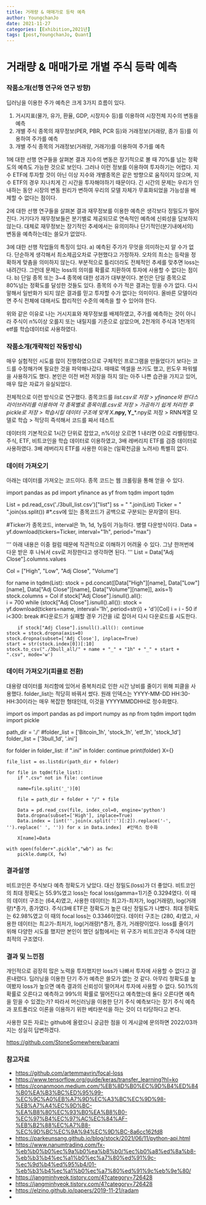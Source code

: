 ```yaml
---
title: 거래량 & 매매가로 등락 예측
author: YoungchanJo
date: 2021-11-27
categories: [Exhibition,2021년]
tags: [post,YoungchanJo, Quant] 
---
```


# 거래량 & 매매가로 개별 주식 등락 예측

### 작품소개(선행 연구와 연구 방향) 

딥러닝을 이용한 주가 예측은 크게 3가지 흐름이 있다.
1) 거시지표(물가, 유가, 환율, GDP, 시장지수 등)를 이용하여 시장전체 지수의 변동을 예측
2) 개별 주식 종목의 재무정보(PER, PBR, PCR 등)와 거래정보(거래량, 종가 등)를 이용하여 주가를 예측
3) 개별 주식 종목의 거래정보(거래량, 거래가)를 이용하여 주가를 예측

  1에 대한 선행 연구들을 살펴본 결과 지수의 변동은 장기적으로 볼 때 70%를 넘는 정확도의 예측도 가능한 것으로 보인다. 그러나 이런 정보를 이용하여 투자하기는 어렵다. 지수 ETF에 투자할 것이 아닌 이상 지수와 개별종목은 같은 방향으로 움직이지 않으며, 지수 ETF의 경우 지나치게 긴 시간을 투자해야하기 때문이다. 긴 시간의 문제는 우리가 인내하는 동안 시장의 변동 원리가 변하여 우리의 모델 자체가 무효화되었을 가능성을 배제할 수 없다는 점이다.

  2에 대한 선행 연구들을 살펴본 결과 재무정보를 이용한 예측은 생각보다 정밀도가 떨어진다. 거기다가 재무정보들은 분기별로 제공되므로 연속적인 예측에 신뢰성을 담보하지 않는다. 대체로 재무정보는 장기적인 추세에서는 유의미하나 단기적인(분기내에서의) 변동을 예측하는데는 쓸모가 없었다.

  3에 대한 선행 작업들의 특징이 있다. a) 예측된 주가가 무엇을 의미하는지 알 수가 없다. 단순하게 생각해서 최소제곱오차로 구현했다고 가정하자. 오차의 최소는 등락을 정확하게 맞춤을 의미하지 않는다. 부분적으로 틀리더라도 전체적인 추세를 맞추면 loss는 내려간다. 그런데 문제는 loss의 의미를 확률로 치환하여 투자에 사용할 수 없다는 점이다. b) 단일 종목 또는 3~4 종목에 대한 성과가 대부분이다. 본인은 단일 종목으로 80%넘는 정확도를 달성한 것들도 있다. 종목의 수가 적은 결과는 믿을 수가 없다. 다시 말해서 일반화가 되지 않은 결과를 믿고 투자할 수가 없다는 의미이다. 올바른 모델이라면 주식 전체에 대해서도 합리적인 수준의 예측을 할 수 있어야 한다.

  위와 같은 이유로 나는 거시지표와 재무정보를 배제하였고, 주가를 예측하는 것이 아니라 주식이 n%이상 오를지 또는 내릴지를 기준으로 삼았으며, 2천개의 주식과 1천개의 etf를 학습데이터로 사용하였다.


### 작품소개(개략적인 작동방식)

  매우 실험적인 시도를 많이 진행하였으므로 구체적인 프로그램을 만들었다기 보다는 코드를 수정해가며 필요한 것을 파악해나갔다. 때때로 엑셀을 쓰기도 했고, 윈도우 파워쉘을 사용하기도 했다. 본인은 이전 버전 저장을 하지 않는 아주 나쁜 습관을 가지고 있어, 매우 많은 자료가 유실되었다. 

  전체적으로 이런 방식으로 연구했다. 종목코드를 *_list.csv로 저장 > yfinance와 판다스 라이브러리를 이용하여 각 종목별로 종목이름.csv로 저장 > 가공하기 쉽게 처리한 후 pickle로 저장 > 학습시킬 데이터 구조에 맞게 X_***.npy, Y_***.npy로 저장 > RNN계열 모델로 학습 > 적당히 즉석해서 코드를 짜서 테스트

  데이터의 기본적으로 1시간 단위로 잡았고, n%이상 오르면 1 내리면 0으로 라벨링했다. 주식, ETF, 비트코인을 학습 데이터로 이용하였고, 3배 레버리지 ETF를 검증 데이터로 사용하였다. 3배 레버리지 ETF를 사용한 이유는 (일확천금을 노려서) 특별히 없다.



### 데이터 가져오기
아래는 데이터를 가져오는 코드이다. 종목 코드는 웹 크롤링을 통해 얻을 수 있다.

import pandas as pd
import yfinance as yf
from tqdm import tqdm

List = pd.read_csv('./3bull_list.csv')["list"]
ss = " ".join(List)
Ticker = " ".join(ss.split())	#*.csv에 있는 종목코드가 공백으로 구분되는 문자열이 된다.

#Ticker가 종목코드, interval은 1h, 1d, 1y등이 가능하다. 병렬 다운방식이다.
Data = yf.download(tickers=Ticker, interval="1h", period="max")

'''
아래 내용은 이중 컬럼 때문에 직관적으로 이해하기 어려울 수 있다. 그냥 한꺼번에 다운 받은 후 나눠서 csv로 저장한다고 생각하면 된다. 
'''
List = Data["Adj Close"].columns.values


Col = ["High", "Low", "Adj Close", "Volume"]

for name in tqdm(List):
    stock = pd.concat([Data["High"][name], Data["Low"][name], Data["Adj Close"][name], Data["Volume"][name]], axis=1)
    stock.columns = Col
    if stock["Adj Close"].isnull().all():	
        i = 700	
        while (stock["Adj Close"].isnull().all()):
            stock = yf.download(tickers=name, interval='1h', period=str(i) + 'd')[Col]
            i = i - 50
            if i<300: break
#다운로드가 실패할 경우 기간을 i로 잡아서 다시 다운로드를 시도한다.

        if stock["Adj Close"].isnull().all(): continue
    stock = stock.dropna(axis=0)
    stock.dropna(subset=['Adj Close'], inplace=True)
    start = str(stock.index[0])[:10]
    stock.to_csv("./3bull_all/" + name + "_" + "1h" + "_" + start + ".csv", mode='w')


### 데이터 가져오기(피클로 전환)
대용량 데이터를 처리함에 있어서 중복처리로 인한 시간 낭비를 줄이기 위해 피클을 사용했다. folder_list는 적당히 바꿔서 썼다. 원래 인덱스는 YYYY-MM-DD HH:30-HH:30이라는 매우 복잡한 형태인데, 이것을 YYYYMMDDHH로 정수화했다.

import os
import pandas as pd
import numpy as np
from tqdm import tqdm
import pickle

path_dir = './'
#folder_list = ['Bitcoin_1h', 'stock_1h', 'etf_1h', 'stock_1d']
folder_list = ['3bull_1d', '.ini']

for folder in folder_list:
    if ".ini" in folder: continue
    print(folder)
    X={}
    
    file_list = os.listdir(path_dir + folder)
    
    for file in tqdm(file_list):
        if ".csv" not in file: continue
        
        name=file.split('_')[0]
        
        file = path_dir + folder + "/" + file

        Data = pd.read_csv(file, index_col=0, engine='python')
        Data.dropna(subset=['High'], inplace=True)
        Data.index = [int(''.join(x.split(':')[:2]).replace('-', '').replace(' ', '')) for x in Data.index]  #인덱스 정수화
        
        X[name]=Data
        
    with open(folder+".pickle","wb") as fw:
        pickle.dump(X, fw)



### 결과설명

  비트코인은 주식보다 예측 정확도가 낮았다. 대신 정밀도(loss)가 더 좋았다. 비트코인의 최대 정확도는 55.9%였고 loss는 focal loss(gamma=1)기준 0.3294였다. 이 때의 데이터 구조는 (64,4)였고, 사용한 데이터는 최고가-최저가, log(거래량), log(거래량)*종가, 종가였다.
  주식(3배 ETF은 정확도가 높은 대신 정밀도가 나빴다. 최대 정확도는 62.98%였고 이 때의 focal loss는 0.3346이었다. 데이터 구조는 (280, 4)였고, 사용한 데이터는 최고가-최저가, log(거래량)*종가, 종가, 거래량이었다. loss를 줄이기 위해 다양한 시도를 했지만 본인이 했던 실험에서는 위 구조가 비트코인과 주식에 대한 최적의 구조였다.





### 결과 및 느낀점 

  개인적으로 굉장히 많은 노력을 투자했지만 loss가 나빠서 투자에 사용할 수 없다고 결론내렸다. 딥러닝을 이용한 단기 주가 예측은 쓸모가 없는 것 같다. 아무리 정확도를 높여봤자 loss가 높으면 예측 결과의 신뢰성이 떨어져서 투자에 사용할 수 없다. 50.1%의 확률로 오른다고 예측하고 99%의 확률로 떨어진다고 예측했는데 둘다 오른다면 예측을 믿을 수 있겠는가?
  따라서 머신러닝을 이용한 단기 주식 예측보다는 장기 주식 예측과 포트폴리오 이론을 이용하기 위한 베타분석을 하는 것이 더 타당하다고 본다.

  사용한 모든 자료는 github에 올렸으니 궁금한 점을 이 게시글에 문의하면 2022/03까지는 성실히 답변하겠다.

https://github.com/StoneSomewhere/barami


### 참고자료

- https://github.com/artemmavrin/focal-loss
- https://www.tensorflow.org/guide/keras/transfer_learning?hl=ko
- https://conanmoon.medium.com/%EB%8D%B0%EC%9D%B4%ED%84%B0%EA%B3%BC%ED%95%99-%EC%9C%A0%EB%A7%9D%EC%A3%BC%EC%9D%98-%EB%A7%A4%EC%9D%BC-%EA%B8%80%EC%93%B0%EA%B8%B0-%EC%97%B4%EC%97%AC%EC%84%AF-%EB%B2%88%EC%A7%B8-%EC%9D%BC%EC%9A%94%EC%9D%BC-8a6cc162fd8
- https://parkeunsang.github.io/blog/stock/2021/06/11/python-api.html
- https://www.nanumtrading.com/fx-%eb%b0%b0%ec%9a%b0%ea%b8%b0/%ec%b0%a8%ed%8a%b8-%eb%b3%b4%ec%a1%b0%ec%a7%80%ed%91%9c-%ec%9d%b4%ed%95%b4/01-%eb%b3%b4%ec%a1%b0%ec%a7%80%ed%91%9c%eb%9e%80/
- https://jangminhyeok.tistory.com/4?category=726428
- https://jangminhyeok.tistory.com/4?category=726428
- https://elzino.github.io/papers/2019-11-21/radam
- 
